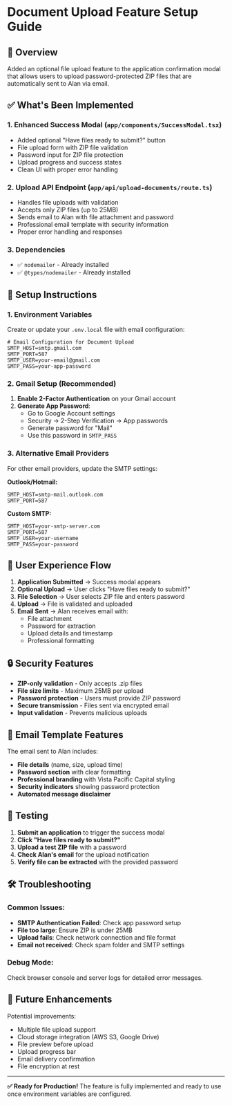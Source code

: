# Document Upload Feature Setup Guide

## 🎯 Overview
Added an optional file upload feature to the application confirmation modal that allows users to upload password-protected ZIP files that are automatically sent to Alan via email.

## ✅ What's Been Implemented

### 1. Enhanced Success Modal (`app/components/SuccessModal.tsx`)
- Added optional "Have files ready to submit?" button
- File upload form with ZIP file validation
- Password input for ZIP file protection
- Upload progress and success states
- Clean UI with proper error handling

### 2. Upload API Endpoint (`app/api/upload-documents/route.ts`)
- Handles file uploads with validation
- Accepts only ZIP files (up to 25MB)
- Sends email to Alan with file attachment and password
- Professional email template with security information
- Proper error handling and responses

### 3. Dependencies
- ✅ `nodemailer` - Already installed
- ✅ `@types/nodemailer` - Already installed

## 🔧 Setup Instructions

### 1. Environment Variables
Create or update your `.env.local` file with email configuration:

```env
# Email Configuration for Document Upload
SMTP_HOST=smtp.gmail.com
SMTP_PORT=587
SMTP_USER=your-email@gmail.com
SMTP_PASS=your-app-password
```

### 2. Gmail Setup (Recommended)
1. **Enable 2-Factor Authentication** on your Gmail account
2. **Generate App Password**:
   - Go to Google Account settings
   - Security → 2-Step Verification → App passwords
   - Generate password for "Mail"
   - Use this password in `SMTP_PASS`

### 3. Alternative Email Providers
For other email providers, update the SMTP settings:

**Outlook/Hotmail:**
```env
SMTP_HOST=smtp-mail.outlook.com
SMTP_PORT=587
```

**Custom SMTP:**
```env
SMTP_HOST=your-smtp-server.com
SMTP_PORT=587
SMTP_USER=your-username
SMTP_PASS=your-password
```

## 🎨 User Experience Flow

1. **Application Submitted** → Success modal appears
2. **Optional Upload** → User clicks "Have files ready to submit?"
3. **File Selection** → User selects ZIP file and enters password
4. **Upload** → File is validated and uploaded
5. **Email Sent** → Alan receives email with:
   - File attachment
   - Password for extraction
   - Upload details and timestamp
   - Professional formatting

## 🔒 Security Features

- **ZIP-only validation** - Only accepts .zip files
- **File size limits** - Maximum 25MB per upload
- **Password protection** - Users must provide ZIP password
- **Secure transmission** - Files sent via encrypted email
- **Input validation** - Prevents malicious uploads

## 📧 Email Template Features

The email sent to Alan includes:
- **File details** (name, size, upload time)
- **Password section** with clear formatting
- **Professional branding** with Vista Pacific Capital styling
- **Security indicators** showing password protection
- **Automated message disclaimer**

## 🚀 Testing

1. **Submit an application** to trigger the success modal
2. **Click "Have files ready to submit?"**
3. **Upload a test ZIP file** with a password
4. **Check Alan's email** for the upload notification
5. **Verify file can be extracted** with the provided password

## 🛠️ Troubleshooting

### Common Issues:
- **SMTP Authentication Failed**: Check app password setup
- **File too large**: Ensure ZIP is under 25MB
- **Upload fails**: Check network connection and file format
- **Email not received**: Check spam folder and SMTP settings

### Debug Mode:
Check browser console and server logs for detailed error messages.

## 🔄 Future Enhancements

Potential improvements:
- Multiple file upload support
- Cloud storage integration (AWS S3, Google Drive)
- File preview before upload
- Upload progress bar
- Email delivery confirmation
- File encryption at rest

---

**✅ Ready for Production!**
The feature is fully implemented and ready to use once environment variables are configured.
